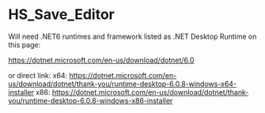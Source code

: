 # HS_Save_Editor
Will need .NET6 runtimes and framework listed as .NET Desktop Runtime on this page:

https://dotnet.microsoft.com/en-us/download/dotnet/6.0

or direct link:
x64: https://dotnet.microsoft.com/en-us/download/dotnet/thank-you/runtime-desktop-6.0.8-windows-x64-installer
x86: https://dotnet.microsoft.com/en-us/download/dotnet/thank-you/runtime-desktop-6.0.8-windows-x86-installer
